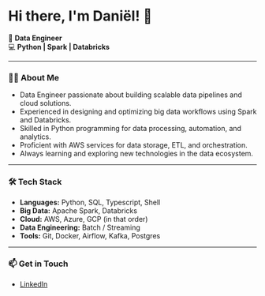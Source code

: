 # Hi there, I'm Daniël! 👋

🚀 **Data Engineer**  
💻 **Python | Spark | Databricks**

---

### 👨‍💻 About Me

- Data Engineer passionate about building scalable data pipelines and cloud solutions.
- Experienced in designing and optimizing big data workflows using Spark and Databricks.
- Skilled in Python programming for data processing, automation, and analytics.
- Proficient with AWS services for data storage, ETL, and orchestration.
- Always learning and exploring new technologies in the data ecosystem.

---

### 🛠️ Tech Stack

- **Languages:** Python, SQL, Typescript, Shell
- **Big Data:** Apache Spark, Databricks
- **Cloud:** AWS, Azure, GCP (in that order)
- **Data Engineering:** Batch / Streaming
- **Tools:** Git, Docker, Airflow, Kafka, Postgres

---

### 📫 Get in Touch

- [LinkedIn](https://www.linkedin.com/in/daniel-tom-data-engineer)  

